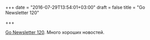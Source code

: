 +++
date = "2016-07-29T13:54:01+03:00"
draft = false
title = "Go Newsletter 120"

+++

<p><a href="http://golangweekly.com/issues/120">Go Newsletter 120</a>. Много хороших новостей.</p>


